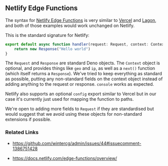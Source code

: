 ## Netlify Edge Functions

The syntax for [Netlify Edge Functions](https://docs.netlify.com/edge-functions/overview/) is very similar to [Vercel](./vercel.md) and [Lagon](./lagon.md), and both of those examples would work unchanged on Netlify.

This is the standard signature for Netlify:

```ts
export default async function handler(request: Request, context: Context) {
    return new Response("Hello world")
}
```

The `Request` and `Response` are standard Deno objects. The `Context` object is optional, and provides things like `geo` and `ip`, as well as a `next()` function (which itself returns a `Response`). We've tried to keep everything as standard as possible, putting any non-standard fields on the context object instead of adding anything to the request or response. `console` works as expected.

Netlify also supports an optional `config` export similar to Vercel but in our case it's currently just used for mapping the function to paths.

We're open to adding more fields to `Request` if they are standardised but would suggest that we avoid using these objects for non-standard extensions if possible.


### Related Links

* https://github.com/wintercg/admin/issues/44#issuecomment-1386751428

* https://docs.netlify.com/edge-functions/overview/
